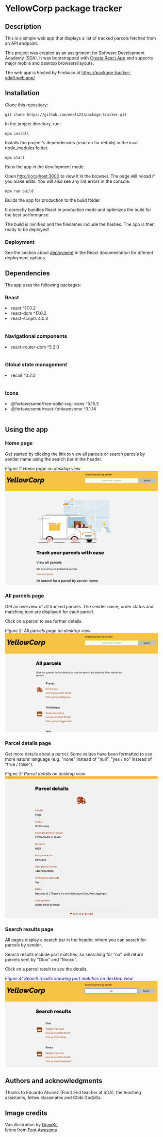 # YellowCorp package tracker
## Description

This is a simple web app that displays a list of tracked parcels fetched from an API endpoint.

This project was created as an assignment for Software Development Academy (SDA). It was bootstrapped with [Create React App](https://github.com/facebook/create-react-app) and supports major mobile and desktop browsers/layouts.

The web app is hosted by Firebase at https://package-tracker-sda9.web.app/

## Installation

Clone this repository:  

`git clone https://github.com/eeels22/package-tracker.git`

In the project directory, run:

`npm install`

Installs the project's dependencies (read on for details) in the local node_modules folder.

`npm start`

Runs the app in the development mode.

Open [http://localhost:3000](http://localhost:3000) to view it in the browser. The page will reload if you make edits. You will also see any lint errors in the console.

`npm run build`

Builds the app for production to the build folder.

It correctly bundles React in production mode and optimizes the build for the best performance.  

The build is minified and the filenames include the hashes. The app is then ready to be deployed!

### Deployment
See the section about [deployment](https://facebook.github.io/create-react-app/docs/deployment) in the React documentation for diferent deployment options.

## Dependencies

The app uses the following packages:

### React

<li>react ^17.0.2</li>
<li>react-dom ^17.0.2</li>
<li>react-scripts 4.0.3</li><br>

### Navigational components

<li>react-router-dom ^5.2.0</li><br>

### Global state management

<li>recoil ^0.2.0</li><br>

### Icons

<li>@fortawesome/free-solid-svg-icons ^5.15.3</li>
<li>@fortawesome/react-fontawesome ^0.1.14</li><br>

## Using the app

### Home page

Get started by clicking the link to view all parcels or search parcels by sender name using the search bar in the header.

_Figure 1: Home page on desktop view_
![Home desktop view](screenshots/home-desktop.png)
<br/>

### All parcels page

Get an overview of all tracked parcels. The sender name, order status and matching icon are displayed for each parcel.

Click on a parcel to see further details.

_Figure 2: All parcels page on desktop view_
![All parcels desktop view](screenshots/list-desktop.png)

### Parcel details page

Get more details about a parcel. Some values have been formatted to use more natural language (e.g. "none" instead of "null", "yes / no" instead of "true / false").

_Figure 3: Parcel details on desktop view_
![Parcel details desktop view](screenshots/parcel-desktop.png)

### Search results page

All pages display a search bar in the header, where you can search for parcels by sender.

Search results include part matches, so searching for "oo" will return parcels sent by "Oloo" and "Rooxo".

Click on a parcel result to see the details.

_Figure 4: Search results showing part matches on desktop view_
![Search results desktop view](screenshots/results-desktop.png)

## Authors and acknowledgments

Thanks to Eduardo Alvarez (Front End teacher at SDA), the teaching assistants, fellow classmates and Chibi Godzilla.

## Image credits

Van illustration by [DrawKit](https://www.drawkit.io/) \
Icons from [Font Awesome](https://fontawesome.com/)

